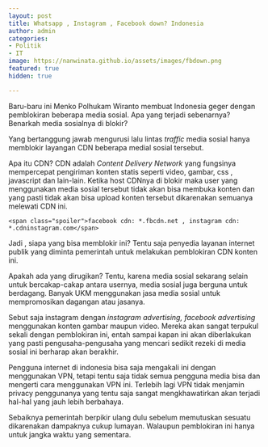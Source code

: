 ```yaml
---
layout: post
title: Whatsapp , Instagram , Facebook down? Indonesia
author: admin
categories:
- Politik
- IT
image: https://nanwinata.github.io/assets/images/fbdown.png
featured: true
hidden: true

---
```

Baru-baru ini Menko Polhukam Wiranto membuat Indonesia geger dengan pemblokiran beberapa media sosial. Apa  yang terjadi sebenarnya? Benarkah media sosialnya di blokir?

Yang bertanggung jawab mengurusi    lalu lintas _traffic_ media sosial hanya memblokir layangan CDN beberapa medial sosial tersebut.

Apa itu CDN? CDN adalah _Content Delivery Network_ yang fungsinya mempercepat pengiriman konten statis seperti video, gambar, css , javascript dan lain-lain. Ketika host CDNnya di blokir maka user yang menggunakan media sosial tersebut tidak akan bisa membuka konten dan yang pasti tidak akan bisa upload konten tersebut dikarenakan semuanya melewati CDN ini.

    <span class="spoiler">facebook cdn: *.fbcdn.net , instagram cdn: *.cdninstagram.com</span>

Jadi , siapa yang bisa memblokir ini? Tentu saja penyedia layanan internet publik yang diminta pemerintah untuk melakukan pemblokiran CDN konten ini.

Apakah ada yang dirugikan? Tentu, karena media sosial sekarang selain untuk bercakap-cakap antara usernya, media sosial juga berguna untuk berdagang. Banyak UKM menggunakan jasa media sosial untuk mempromosikan dagangan atau jasanya.

Sebut saja instagram dengan _instagram advertising, facebook advertising_ menggunakan konten gambar maupun video. Mereka akan sangat terpukul sekali dengan pemblokiran ini, entah sampai kapan ini akan diberlakukan yang pasti pengusaha-pengusaha yang mencari sedikit rezeki di media sosial ini berharap akan berakhir.

Pengguna internet di indonesia bisa saja mengakali ini dengan menggunakan VPN, tetapi tentu saja tidak semua pengguna media bisa dan mengerti cara menggunakan VPN ini. Terlebih lagi VPN tidak menjamin privacy penggunanya yang tentu saja sangat mengkhawatirkan akan terjadi hal-hal  yang jauh lebih berbahaya.

Sebaiknya pemerintah berpikir ulang dulu sebelum memutuskan sesuatu dikarenakan dampaknya cukup lumayan. Walaupun pemblokiran ini hanya untuk jangka waktu yang sementara.